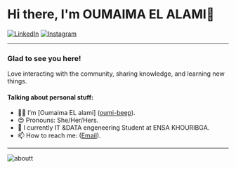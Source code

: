 
# Hi there, I'm OUMAIMA EL ALAMI👋

[![LinkedIn](https://img.shields.io/badge/LinkedIn-0A66C2?style=flat-square&logo=linkedin&logoColor=white)](https://www.linkedin.com/in/oumaima-el-alami-906276246)
[![Instagram](https://img.shields.io/badge/Instagram-E4405F?style=flat-square&logo=instagram&logoColor=white)](https://www.instagram.com/_.el_alami/)

---

### Glad to see you here!

Love interacting with the community, sharing knowledge, and learning new things.

#### Talking about personal stuff:
- 👨‍💻 I’m [Oumaima EL alami] ([oumi-beep](https://github.com/oumi-beep/)).
- 😍 Pronouns:  She/Her/Hers.
- 🏢 I currently IT &DATA engeneering Student at ENSA KHOURIBGA.
- 📫 How to reach me: ([Email](mailto:elalami20202021@gmail.com)).

---

![aboutt](https://github.com/user-attachments/assets/a08c528a-13d3-4729-a75a-0bd0fae42682)
